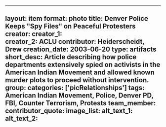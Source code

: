 
---
layout: item
format: photo
title: Denver Police Keeps "Spy Files" on Peaceful Protesters
creator: 
    creator_1:  
    creator_2: ACLU
contributor: Heiderscheidt, Drew
creation_date: 2003-06-20
type: artifacts
short_desc: Article describing how police departments extensively spied on activists in the American Indian Movement and allowed known murder plots to proceed without intervention. 
group: 
categories: ['picRelationships'] 
tags: American Indian Movement, Police, Denver PD, FBI, Counter Terrorism, Protests 
team_member: 
contributor_quote: 
image_list: 
alt_text_1: 
alt_text_2: 
---